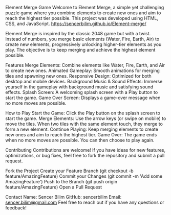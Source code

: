 Element Merge Game
Welcome to Element Merge, a simple yet challenging puzzle game where you combine elements to create new ones and aim to reach the highest tier possible. This project was developed using HTML, CSS, and JavaScript.
https://sencerbilim.github.io/Element-merge/



Element Merge is inspired by the classic 2048 game but with a twist. Instead of numbers, you merge basic elements (Water, Fire, Earth, Air) to create new elements, progressively unlocking higher-tier elements as you play. The objective is to keep merging and achieve the highest element possible.

Features
Merge Elements: Combine elements like Water, Fire, Earth, and Air to create new ones.
Animated Gameplay: Smooth animations for merging tiles and spawning new ones.
Responsive Design: Optimized for both desktop and mobile devices.
Background Music & Sound Effects: Immerse yourself in the gameplay with background music and satisfying sound effects.
Splash Screen: A welcoming splash screen with a Play button to start the game.
Game Over Screen: Displays a game-over message when no more moves are possible.

How to Play
Start the Game: Click the Play button on the splash screen to start the game.
Merge Elements: Use the arrow keys (or swipe on mobile) to move the tiles. When two tiles with the same element touch, they merge to form a new element.
Continue Playing: Keep merging elements to create new ones and aim to reach the highest tier.
Game Over: The game ends when no more moves are possible. You can then choose to play again.


Contributing
Contributions are welcome! If you have ideas for new features, optimizations, or bug fixes, feel free to fork the repository and submit a pull request.

Fork the Project
Create your Feature Branch (git checkout -b feature/AmazingFeature)
Commit your Changes (git commit -m 'Add some AmazingFeature')
Push to the Branch (git push origin feature/AmazingFeature)
Open a Pull Request

Contact
Name: Sencer Bilim
GitHub: sencerbilim
Email: sencer.bilim@gmail.com
Feel free to reach out if you have any questions or feedback!

